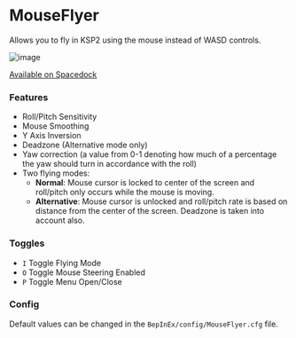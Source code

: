 # MouseFlyer
Allows you to fly in KSP2 using the mouse instead of WASD controls.


![image](https://github.com/Loki-Lokster/MouseFlyer/assets/1657477/87bf4adb-7c2f-4b5b-ba26-ca19598e883e)


[Available on Spacedock](https://spacedock.info/mod/3549/MouseFlyer)

### Features
- Roll/Pitch Sensitivity
- Mouse Smoothing
- Y Axis Inversion
- Deadzone (Alternative mode only)
- Yaw correction (a value from 0-1 denoting how much of a percentage the yaw should turn in accordance with the roll)
- Two flying modes:
    - **Normal**: Mouse cursor is locked to center of the screen and roll/pitch only occurs while the mouse is moving.
    - **Alternative**: Mouse cursor is unlocked and roll/pitch rate is based on distance from the center of the screen. Deadzone is taken into account also.



### Toggles
- `I` Toggle Flying Mode
- `O` Toggle Mouse Steering Enabled
- `P` Toggle Menu Open/Close


### Config
Default values can be changed in the `BepInEx/config/MouseFlyer.cfg` file.

